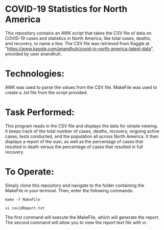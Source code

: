 # COVID-19 Statistics for North America
This repository contains an AWK script that takes the CSV file of data on COVID-19 cases and statistics in North America, like total cases, deaths, and recovery, to name a few. The CSV file was retrieved from Kaggle at "https://www.kaggle.com/anandhuh/covid-in-north-america-latest-data", provided by user anandhuh.
# Technologies:
AWK was used to parse the values from the CSV file. MakeFile was used to create a .txt file from the script provided. 
# Task Performed:
This program reads in the CSV file and displays the data for simple viewing. It keeps track of the total number of cases, deaths, recovery, ongoing active cases, tests conducted, and the population all across North America. It then displays a report of the sum, as well as the percentage of cases that resulted in death versus the percentage of cases that resulted in full recovery.
# To Operate:
Simply clone this repository and navigate to the folder containing the MakeFile in your terminal. Then, enter the following commands:

```make -f MakeFile```

```vi covidReport.txt```

The first command will execute the MakeFile, which will generate the report. 
The second command will allow you to view the report text file with vi.
